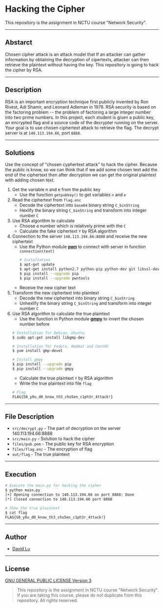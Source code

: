 # Hacking the Cipher

This repository is the assignment in NCTU course "Network Security".

---
## Abstarct

Chosen cipher attack is an attack model that If an attacker can gather information by obtaining the decryption of cipertexts, attacker can then retrieve the plaintext without having the key. This repository is going to hack the cipher by RSA.

---
## Description

RSA is an important encryption technique first publicly invented by Ron Rivest, Adi Shamir, and Leonard Adleman in 1978. RSA security is based on the factoring problem -- the problem of factoring a large integer number into two prime numbers. In this project, each student is given a public key, an encrypted flag and a source code of the decrypter running on the server. Your goal is to use chosen ciphertext attack to retrieve the flag. The decrypt server is at `140.113.194.66`, port `8888`.

---
## Solutions

Use the concept of "chosen cyphertext attack" to hack the cipher. Because the public is know, so we can think that if we add some chosen text add the end of the ciphertext then after decryption we can get the original plaintext with adding chosen text.
1. Get the variable n and e from the public key
    * Use the function `getpubkey()` to get variables `n` and `e`
2. Read the ciphertext from `flag.enc`
    * Decode the ciphertext into `base64` binary string `C_binString`
    * Hexlify the binary string `C_binString` and transform into integer number `C`
3. Use RSA algorithm to calculate
    * Choose a number which is relatively prime with the `C`
    * Calculate the fake ciphertext `Y` by RSA algorithm
4. Connection to the server `140.113.194.66:8888` and receive the new ciphertext
    * Use the Python module [**pwn**](https://docs.pwntools.com/en/stable/about.html) to connect with server in function `connection(text)`
        ```bash
        # Installation
        $ apt-get update
        $ apt-get install python2.7 python-pip python-dev git libssl-dev libffi-dev build-essential
        $ pip install --upgrade pip
        $ pip install --upgrade pwntools
        ```
    * Receive the new cipher text
5. Transform the new ciphertext into plaintext
    * Decode the new ciphertext into binary string `C_binString`
    * Unhexlify the binary string `C_binString` and transform into integer number `C`
6. Use RSA algorithm to calculate the true plaintext
    * Use the function in Python module [**gmpy**](https://pypi.python.org/pypi/gmpy/1.15) to invert the chosen number before
    ```bash
    # Installation for Debian, Ubuntu
    $ sudo apt-get install libgmp-dev
    
    # Installation for Fedora, RedHat and CentOS
    $ yum install gmp-devel
    
    # Install gmpy
    $ pip install --upgrade pip
    $ pip install --upgrade gmpy
    ```
    * Calculate the true plaintext `Y` by RSA algorithm
    * Write the true plaintext into file `flag`
    ```bash
    # Flag
    FLAG{S0_y0u_d0_know_th3_cho5en_c1ph3r_4ttack!}
    ```

---
## File Description

* `src/decrypt.py` - The part of decryption on the server 140.113.194.66:8888
* `src/main.py` - Solution to hack the cipher
* `files/pub.pem` - The public key for RSA encryption
* `files/flag.enc` - The encryption of flag
* `out/flag` - The true plaintext

---
## Execution

```bash
# Execute the main.py for hacking the cipher
$ python main.py
[+] Opening connection to 140.113.194.66 on port 8888: Done
[*] Closed connection to 140.113.194.66 port 8888

# Show the true plaintext
$ cat flag
FLAG{S0_y0u_d0_know_th3_cho5en_c1ph3r_4ttack!}
```

---
## Author

* [David Lu](https://github.com/yungshenglu)

---
## License

[GNU GENERAL PUBLIC LICENSE Version 3](LICENSE)

> This repository is the assignment in NCTU course "Network Security". If you are taking this course, please do not duplicate from this repository. All rights reserved.